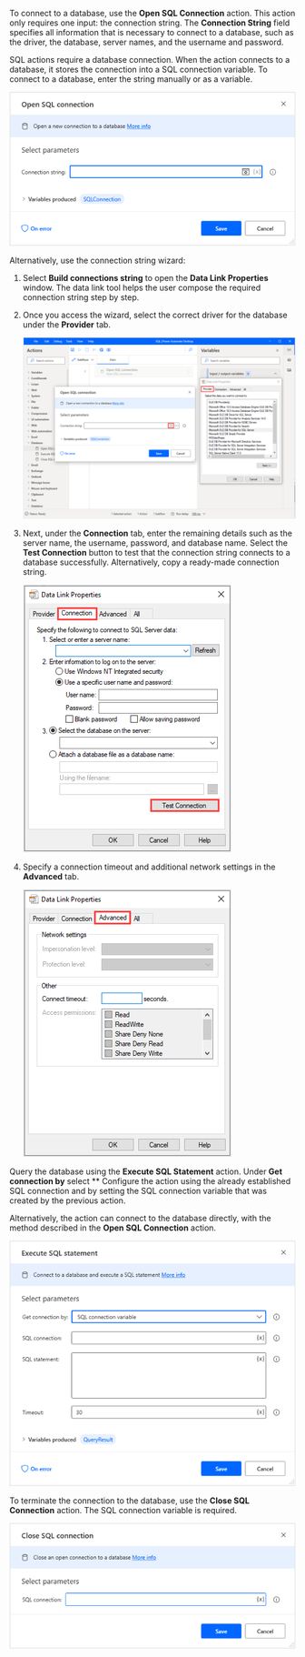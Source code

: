 To connect to a database, use the **Open SQL Connection** action. This action only requires one input: the connection string. The **Connection String** field specifies all information that is necessary to connect to a database, such as the driver, the database, server names, and the username and password. 

SQL actions require a database connection. When the action connects to a database, it stores the connection into a SQL connection variable. To connect to a database, enter the string manually or as a variable.

![The properties window of the open sql connection action](..\media\open-sql-connection-action-properties.png)

Alternatively, use the connection string wizard:

1. Select **Build connections string** to open the **Data Link Properties** window. The data link tool helps the user compose the required connection string step by step. 

2. Once you access the wizard, select the correct driver for the database under the **Provider** tab.

   ![The provider tab of the data link properties window](..\media\data-link-properties-provider-tab.png)

3. Next, under the **Connection** tab, enter the remaining details such as the server name, the username, password, and database name. Select the **Test Connection** button to test that the connection string connects to a database successfully. Alternatively, copy a ready-made connection string.

   ![The connection tab of the data link properties window](..\media\data-link-properties-connection-tab.png)

4. Specify a connection timeout and additional network settings in the **Advanced** tab.

   ![The advanced tab of the data link properties window](..\media\data-link-properties-advanced-tab.png)

Query the database using the **Execute SQL Statement** action. Under **Get connection by** select ** Configure the action using the already established SQL connection and by setting the SQL connection variable that was created by the previous action. 

Alternatively, the action can connect to the database directly, with the method described in the **Open SQL Connection** action.

![The execute sql statement action properties window](..\media\execute-sql-statement-action-properties.png)

To terminate the connection to the database, use the **Close SQL Connection** action. The SQL connection variable is required. 

![The close sql connection action properties window](..\media\close-sql-connection-action-properties.png)
